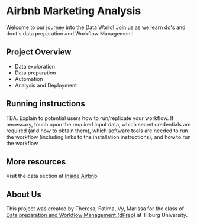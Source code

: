 # Airbnb Marketing Analysis
Welcome to our journey into the Data World! Join us as we learn do's and dont's data preparation and Workflow Management!

## Project Overview

* Data exploration
* Data preparation
* Automation
* Analysis and Deployment

## Running instructions

TBA. Explain to potential users how to run/replicate your workflow. If necessary, touch upon the required input data, which secret credentials are required (and how to obtain them), which software tools are needed to run the workflow (including links to the installation instructions), and how to run the workflow.


## More resources


Visit the data section at [Inside Airbnb](http://insideairbnb.com/get-the-data.html)

## About Us

This project was created by Theresa, Fatima, Vy, Marissa for the class of [Data preparation and Workflow Management (dPrep)](https://dprep.hannesdatta.com/) at Tilburg University.

